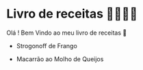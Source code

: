 # Livro de receitas :man_cook::woman_cook:

Olá ! Bem Vindo ao meu livro de receitas :wave:

- Strogonoff de Frango

- Macarrão ao Molho de Queijos
